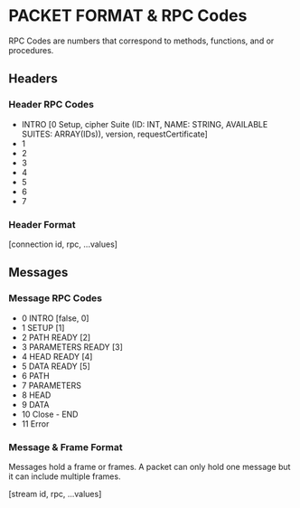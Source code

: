 # PACKET FORMAT & RPC Codes

RPC Codes are numbers that correspond to methods, functions, and or procedures.

## Headers

### Header RPC Codes

- INTRO [0 Setup, cipher Suite (ID: INT, NAME: STRING, AVAILABLE SUITES: ARRAY(IDs)), version, requestCertificate]
- 1
- 2
- 3
- 4
- 5
- 6
- 7

### Header Format

[connection id, rpc, ...values]

## Messages

### Message RPC Codes

- 0 INTRO [false, 0]
- 1 SETUP [1]
- 2 PATH READY [2]
- 3 PARAMETERS READY [3]
- 4 HEAD READY [4]
- 5 DATA READY [5]
- 6 PATH
- 7 PARAMETERS
- 8 HEAD
- 9 DATA
- 10 Close - END
- 11 Error

### Message & Frame Format

Messages hold a frame or frames. A packet can only hold one message but it can include multiple frames.

[stream id, rpc, ...values]
